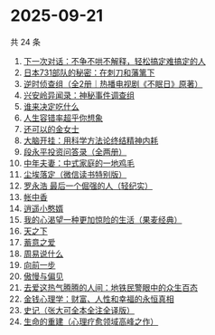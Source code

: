 # 2025-09-21

共 24 条

<!-- BEGIN WEREAD -->
<!-- 最后更新时间 2025-09-21 17:08:13 +0800 -->
1. [下一次对话：不争不哄不解释，轻松搞定难搞定的人](https://weread.qq.com/web/bookDetail/04f326e0813aba18dg011e96)
1. [日本731部队的秘密：在刺刀和藩篱下](https://weread.qq.com/web/bookDetail/23032720813aba215g01106a)
1. [逆时侦查组（全2册｜热播电视剧《不眠日》原著）](https://weread.qq.com/web/bookDetail/e0132f00813aba6e2g015c80)
1. [兴安岭异闻录：神秘事件调查组](https://weread.qq.com/web/bookDetail/b18329d0813aba684g017320)
1. [谁来决定吃什么](https://weread.qq.com/web/bookDetail/3f032960813aba67eg0172dd)
1. [人生容错率超乎你想象](https://weread.qq.com/web/bookDetail/e8532490813aba685g01264e)
1. [还可以的金女士](https://weread.qq.com/web/bookDetail/74f32b50813aba67eg016b50)
1. [大脑开挂：用科学方法论终结精神内耗](https://weread.qq.com/web/bookDetail/8fb327d0813aba5c5g012489)
1. [段永平投资问答录（全两册）](https://weread.qq.com/web/bookDetail/38e32c00813ab9f99g0102af)
1. [中年夫妻：中式家庭的一地鸡毛](https://weread.qq.com/web/bookDetail/84d320b0813aba5b4g01798c)
1. [尘埃落定（微信读书特别版）](https://weread.qq.com/web/bookDetail/30332360813aba3b5g017ab0)
1. [罗永浩 最后一个倔强的人（轻纪实）](https://weread.qq.com/web/bookDetail/b2632970813aba045g012f70)
1. [帐中香](https://weread.qq.com/web/bookDetail/e3232920813aba5e1g01341c)
1. [逍遥小憨婿](https://weread.qq.com/web/bookDetail/b3332f20813aba573g018aea)
1. [我的心渴望一种更加惊险的生活（果麦经典）](https://weread.qq.com/web/bookDetail/dcd327a0813aba5abg019cde)
1. [天之下](https://weread.qq.com/web/bookDetail/4de326a0721770aa4de95f4)
1. [蓄意之爱](https://weread.qq.com/web/bookDetail/43532ca0813aba568g018253)
1. [周易说什么](https://weread.qq.com/web/bookDetail/9d632660813aba3f4g01716a)
1. [向前一步](https://weread.qq.com/web/bookDetail/cf232c50597c67cf2a90ba3)
1. [傲慢与偏见](https://weread.qq.com/web/bookDetail/2fd32cc05c686e2fd39e264)
1. [去爱这热气腾腾的人间：地铁民警眼中的众生百态](https://weread.qq.com/web/bookDetail/77f32c70813aba692g019ed4)
1. [金钱心理学：财富、人性和幸福的永恒真相](https://weread.qq.com/web/bookDetail/6ab326d0813ab7f97g014662)
1. [史记（张大可全本全注全译版）](https://weread.qq.com/web/bookDetail/77b32a00813aba44ag019088)
1. [生命的重建（心理疗愈领域高峰之作）](https://weread.qq.com/web/bookDetail/64d32e70813ab86deg014d6a)
<!-- END WEREAD -->